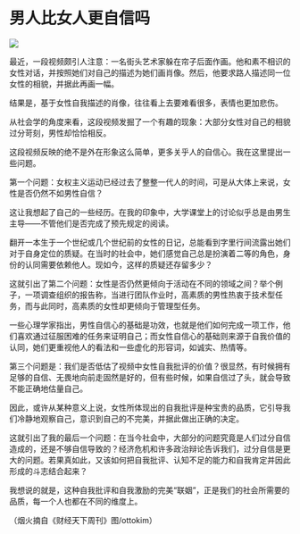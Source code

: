 # 男人比女人更自信吗

![](http://www.yilinzazhi.com/images/yili/yili201313/yili20131337-1-l.jpg)

最近，一段视频颇引人注意：一名街头艺术家躲在帘子后面作画。他和素不相识的女性对话，并按照她们对自己的描述为她们画肖像。然后，他要求路人描述同一位女性的相貌，并据此再画一幅。 

结果是，基于女性自我描述的肖像，往往看上去要难看很多，表情也更加悲伤。 

从社会学的角度来看，这段视频发掘了一个有趣的现象：大部分女性对自己的相貌过分苛刻，男性却恰恰相反。 

这段视频反映的绝不是外在形象这么简单，更多关乎人的自信心。我在这里提出一些问题。 

第一个问题：女权主义运动已经过去了整整一代人的时间，可是从大体上来说，女性是否仍然不如男性自信？ 

这让我想起了自己的一些经历。在我的印象中，大学课堂上的讨论似乎总是由男生主导——不管他们是否完成了预先规定的阅读。 

翻开一本生于一个世纪或几个世纪前的女性的日记，总能看到字里行间流露出她们对于自身定位的质疑。在当时的社会中，她们感觉自己总是扮演着二等的角色，身份的认同需要依赖他人。现如今，这样的质疑还存留多少？ 

这就引出了第二个问题：女性是否仍然更倾向于活动在不同的领域之间？举个例子，一项调查组织的报告称，当进行团队作业时，高素质的男性热衷于技术型任务，而与此同时，高素质的女性却更倾向于管理型任务。 

一些心理学家指出，男性自信心的基础是功效，也就是他们如何完成一项工作，他们喜欢通过征服困难的任务来证明自己；而女性自信心的基础则来源于自我价值的认同，她们更重视他人的看法和一些虚化的形容词，如诚实、热情等。 

第三个问题是：我们是否低估了视频中女性自我批评的价值？很显然，有时候拥有足够的自信、无畏地向前走固然是好的，但有些时候，如果自信过了头，就会导致不能正确地估量自己。 

因此，或许从某种意义上说，女性所体现出的自我批评是种宝贵的品质，它引导我们冷静地观察自己，意识到自己的不完美，并据此做出正确的决定。 

这就引出了我的最后一个问题：在当今社会中，大部分的问题究竟是人们过分自信造成的，还是不够自信导致的？经济危机和许多政治辩论告诉我们，过分自信是更大的问题。若果真如此，又该如何把自我批评、认知不足的能力和自我肯定并因此形成的斗志结合起来？ 

我想说的就是，这种自我批评和自我激励的完美“联姻”，正是我们的社会所需要的品质，每一个人也都在不同的维度上。 

（烟火摘自《财经天下周刊》图/ottokim）